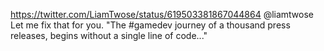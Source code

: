 https://twitter.com/LiamTwose/status/619503381867044864 @liamtwose Let me fix that for you. "The #gamedev journey of a thousand press releases, begins without a single line of code..."